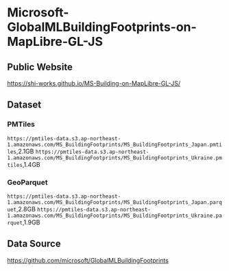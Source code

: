 # Microsoft-GlobalMLBuildingFootprints-on-MapLibre-GL-JS
## Public Website
https://shi-works.github.io/MS-Building-on-MapLibre-GL-JS/

## Dataset 
### PMTiles
`https://pmtiles-data.s3.ap-northeast-1.amazonaws.com/MS_BuildingFootprints/MS_BuildingFootprints_Japan.pmtiles`,2.1GB
`https://pmtiles-data.s3.ap-northeast-1.amazonaws.com/MS_BuildingFootprints/MS_BuildingFootprints_Ukraine.pmtiles`,1.4GB

### GeoParquet
`https://pmtiles-data.s3.ap-northeast-1.amazonaws.com/MS_BuildingFootprints/MS_BuildingFootprints_Japan.parquet`,2.8GB
`https://pmtiles-data.s3.ap-northeast-1.amazonaws.com/MS_BuildingFootprints/MS_BuildingFootprints_Ukraine.parquet`,1.9GB

## Data Source
https://github.com/microsoft/GlobalMLBuildingFootprints
